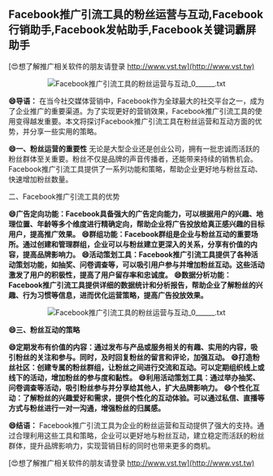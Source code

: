 ## **Facebook推广引流工具的粉丝运营与互动,Facebook行销助手,Facebook发帖助手,Facebook关键词霸屏助手**

[😍想了解推广相关软件的朋友请登录 http://www.vst.tw](http://www.vst.tw)

 <center><img src="https://vst.tw/MP4/tuiguang/png/8.png" alt="Facebook推广引流工具的粉丝运营与互动_0______.txt"></center>

**😄导语：**
在当今社交媒体营销中，Facebook作为全球最大的社交平台之一，成为了企业推广的重要渠道。为了实现更好的营销效果，Facebook推广引流工具的使用变得越发重要。本文将探讨Facebook推广引流工具在粉丝运营和互动方面的优势，并分享一些实用的策略。

**😄一、粉丝运营的重要性**
无论是大型企业还是创业公司，拥有一批忠诚而活跃的粉丝群体至关重要。粉丝不仅是品牌的声音传播者，还能带来持续的销售机会。Facebook推广引流工具提供了一系列功能和策略，帮助企业更好地与粉丝互动、快速增加粉丝数量。

二、Facebook推广引流工具的优势

**😄广告定向功能：Facebook具备强大的广告定向能力，可以根据用户的兴趣、地理位置、年龄等多个维度进行精确定向，帮助企业将广告投放给真正感兴趣的目标用户，提高推广效果。**
**😄群组功能：Facebook群组是企业与粉丝互动的重要场所。通过创建和管理群组，企业可以与粉丝建立更深入的关系，分享有价值的内容，提高品牌影响力。**
**😄活动策划工具：Facebook推广引流工具提供了各种活动策划功能，如抽奖、问卷调查等，可以吸引用户参与并增加粉丝互动。这些活动激发了用户的积极性，提高了用户留存率和忠诚度。**
**😄数据分析功能：Facebook推广引流工具提供详细的数据统计和分析报告，帮助企业了解粉丝的兴趣、行为习惯等信息，进而优化运营策略，提高广告投放效果。**

 <center><img src="https://vst.tw/MP4/tuiguang/png/8.png" alt="Facebook推广引流工具的粉丝运营与互动_0______.txt"></center>

**😄三、粉丝互动的策略**

**😄定期发布有价值的内容：通过发布与产品或服务相关的有趣、实用的内容，吸引粉丝的关注和参与。同时，及时回复粉丝的留言和评论，加强互动。**
**😄打造粉丝社区：创建专属的粉丝群组，让粉丝之间进行交流和互动。可以定期组织线上或线下的活动，增加粉丝的参与度和黏性。**
**😄利用活动策划工具：通过举办抽奖、问卷调查等活动，吸引粉丝参与并分享给其他人，扩大品牌影响力。**
**😄个性化互动：了解粉丝的兴趣爱好和需求，提供个性化的互动体验。可以通过私信、直播等方式与粉丝进行一对一沟通，增强粉丝的归属感。**

**😄结语：**
Facebook推广引流工具为企业的粉丝运营和互动提供了强大的支持。通过合理利用这些工具和策略，企业可以更好地与粉丝互动，建立稳定而活跃的粉丝群体，提升品牌影响力，实现营销目标的同时也带来更多的商机。

[😍想了解推广相关软件的朋友请登录 http://www.vst.tw](http://www.vst.tw)



